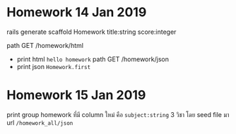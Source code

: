 # Homework 14 Jan 2019

rails generate scaffold Homework title:string score:integer

path GET /homework/html
  - print html `hello homework`
path GET /homework/json
  - print json `Homework.first`

# Homework 15 Jan 2019
print group homework ที่มี column ใหม่ คือ `subject:string` 3 วิชา โดย seed file มา
url `/homework_all/json`
